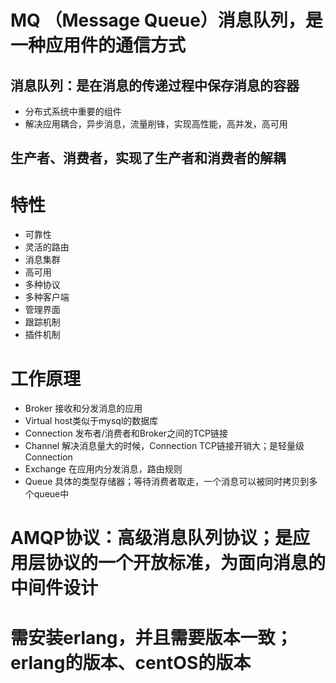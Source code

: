 # MQ （Message Queue）消息队列，是一种应用件的通信方式
## 消息队列：是在消息的传递过程中保存消息的容器
- 分布式系统中重要的组件
- 解决应用耦合，异步消息，流量削锋，实现高性能，高并发，高可用
## 生产者、消费者，实现了生产者和消费者的解耦

# 特性
- 可靠性
- 灵活的路由
- 消息集群
- 高可用
- 多种协议
- 多种客户端
- 管理界面
- 跟踪机制
- 插件机制

# 工作原理
- Broker 接收和分发消息的应用
- Virtual host类似于mysql的数据库
- Connection 发布者/消费者和Broker之间的TCP链接
- Channel 解决消息量大的时候，Connection TCP链接开销大；是轻量级Connection
- Exchange 在应用内分发消息，路由规则
- Queue 具体的类型存储器；等待消费者取走，一个消息可以被同时拷贝到多个queue中

# AMQP协议：高级消息队列协议；是应用层协议的一个开放标准，为面向消息的中间件设计

# 需安装erlang，并且需要版本一致；erlang的版本、centOS的版本